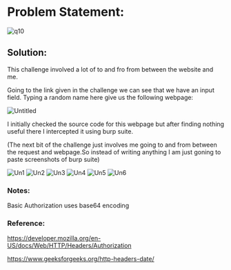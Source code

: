 # Problem Statement:
![q10](https://user-images.githubusercontent.com/53595853/135763540-fb26eb8b-bcb5-4e34-bb97-86bd36db8b20.png)

## Solution:
This challenge involved a lot of to and fro from between the website and me.

Going to the link given in the challenge we can see that we have an input field.
Typing a random name here give us the following webpage:

![Untitled](https://user-images.githubusercontent.com/53595853/135764200-43ca141f-738e-49ba-8664-55bd1aff1b0c.png)

I initially checked the source code for this webpage but after finding nothing useful there I intercepted it using burp suite.

(The next bit of the challenge just involves me going to and from between the request and webpage.So instead of writing anything I am just goning to paste screenshots of burp suite)

![Un1](https://user-images.githubusercontent.com/53595853/135764865-40725618-1f5d-4a10-9e66-376485f611d3.png)
![Un2](https://user-images.githubusercontent.com/53595853/135764857-0d9af1d4-ae03-4bfc-a40c-389119f32fbf.png)
![Un3](https://user-images.githubusercontent.com/53595853/135764860-928f6744-01a7-4280-adce-e69fb9ceaf61.png)
![Un4](https://user-images.githubusercontent.com/53595853/135764861-6ad7654c-cbd9-4645-9199-776dee4243ba.png)
![Un5](https://user-images.githubusercontent.com/53595853/135764862-ffff2b3b-d69c-4243-a463-ff01e38bbc1a.png)
![Un6](https://user-images.githubusercontent.com/53595853/135764863-188a08fa-3aa3-4b37-95dc-5999c027b121.png)



### Notes:
Basic Authorization uses base64 encoding 

### Reference:

https://developer.mozilla.org/en-US/docs/Web/HTTP/Headers/Authorization

https://www.geeksforgeeks.org/http-headers-date/
